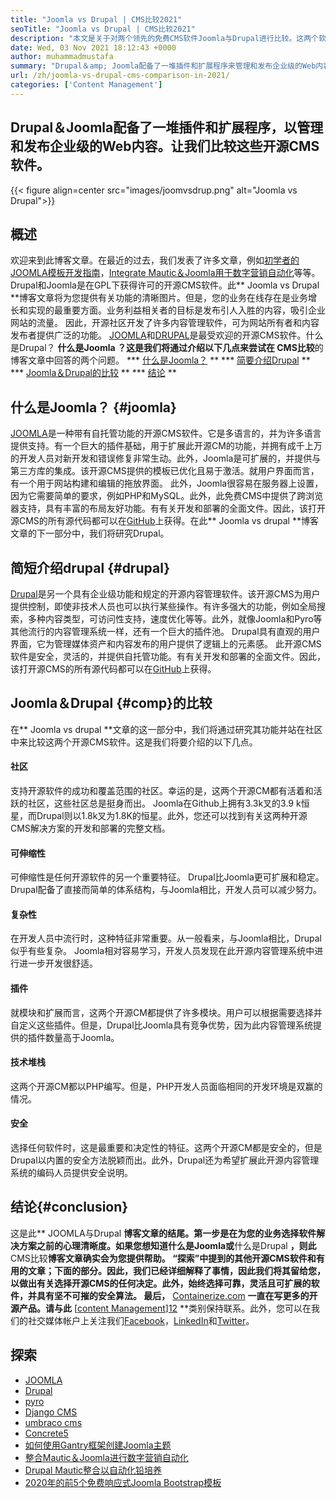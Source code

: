 ```yaml
---
title: "Joomla vs Drupal | CMS比较2021" 
seoTitle: "Joomla vs Drupal | CMS比较2021" 
description: "本文是关于对两个领先的免费CMS软件Joomla与Drupal进行比较。这两个软件都是自托管的，并配有各种插件。" 
date: Wed, 03 Nov 2021 18:12:43 +0000
author: muhammadmustafa
summary: "Drupal＆amp; Joomla配备了一堆插件和扩展程序来管理和发布企业级的Web内容。让我们比较这些开源CMS软件。" 
url: /zh/joomla-vs-drupal-cms-comparison-in-2021/
categories: ['Content Management']
---
```


## Drupal＆Joomla配备了一堆插件和扩展程序，以管理和发布企业级的Web内容。让我们比较这些开源CMS软件。

{{< figure align=center src="images/joomvsdrup.png" alt="Joomla vs Drupal">}}


## **概述**
欢迎来到此博客文章。在最近的过去，我们发表了许多文章，例如[初学者的JOOMLA模板开发指南][1]，[Integrate Mautic＆Joomla用于数字营销自动化][2]等等。 Drupal和Joomla是在GPL下获得许可的开源CMS软件。此** Joomla vs Drupal **博客文章将为您提供有关功能的清晰图片。但是，您的业务在线存在是业务增长和实现的最重要方面。业务利益相关者的目标是发布引人入胜的内容，吸引企业网站的流量。
因此，开源社区开发了许多内容管理软件，可为网站所有者和内容发布者提供广泛的功能。 [JOOMLA][3]和[DRUPAL][4]是最受欢迎的开源CMS软件。什么是Drupal？ **什么是Joomla **？这是我们将通过介绍以下几点来尝试在** CMS比较**的博客文章中回答的两个问题。
  *** [什么是Joomla？][5] **
  *** [简要介绍Drupal][6] **
  *** [Joomla＆Drupal的比较][7] **
  *** [结论][8] **

## 什么是Joomla？ {#joomla}
[JOOMLA][3]是一种带有自托管功能的开源CMS软件。它是多语言的，并为许多语言提供支持。有一个巨大的插件基础，用于扩展此开源CM的功能，并拥有成千上万的开发人员对新开发和错误修复非常生动。此外，Joomla是可扩展的，并提供与第三方库的集成。该开源CMS提供的模板已优化且易于激活。就用户界面而言，有一个用于网站构建和编辑的拖放界面。
此外，Joomla很容易在服务器上设置，因为它需要简单的要求，例如PHP和MySQL。此外，此免费CMS中提供了跨浏览器支持，具有丰富的布局友好功能。有有关开发和部署的全面文件。因此，该打开源CMS的所有源代码都可以在[GitHub][9]上获得。在此** Joomla vs drupal **博客文章的下一部分中，我们将研究Drupal。

## 简短介绍drupal {#drupal}
[Drupal][4]是另一个具有企业级功能和规定的开源内容管理软件。该开源CMS为用户提供控制，即使非技术人员也可以执行某些操作。有许多强大的功能，例如全局搜索，多种内容类型，可访问性支持，速度优化等等。此外，就像Joomla和Pyro等其他流行的内容管理系统一样，还有一个巨大的插件池。 Drupal具有直观的用户界面，它为管理媒体资产和内容发布的用户提供了逻辑上的元素感。
此开源CMS软件是安全，灵活的，并提供自托管功能。有有关开发和部署的全面文件。因此，该打开源CMS的所有源代码都可以在[GitHub][10]上获得。

## Joomla＆Drupal {#comp}的比较
在** Joomla vs drupal **文章的这一部分中，我们将通过研究其功能并站在社区中来比较这两个开源CMS软件。这是我们将要介绍的以下几点。

#### 社区
支持开源软件的成功和覆盖范围的社区。幸运的是，这两个开源CM都有活着和活跃的社区，这些社区总是挺身而出。 Joomla在Github上拥有3.3k叉的3.9 k恒星，而Drupal则以1.8k叉为1.8K的恒星。此外，您还可以找到有关这两种开源CMS解决方案的开发和部署的完整文档。

#### 可伸缩性
可伸缩性是任何开源软件的另一个重要特征。 Drupal比Joomla更可扩展和稳定。 Drupal配备了直接而简单的体系结构，与Joomla相比，开发人员可以减少努力。

#### 复杂性
在开发人员中流行时，这种特征非常重要。从一般看来，与Joomla相比，Drupal似乎有些复杂。 Joomla相对容易学习，开发人员发现在此开源内容管理系统中进行进一步开发很舒适。

#### 插件
就模块和扩展而言，这两个开源CM都提供了许多模块。用户可以根据需要选择并自定义这些插件。但是，Drupal比Joomla具有竞争优势，因为此内容管理系统提供的插件数量高于Joomla。

#### 技术堆栈
这两个开源CM都以PHP编写。但是，PHP开发人员面临相同的开发环境是双赢的情况。

#### 安全
选择任何软件时，这是最重要和决定性的特征。这两个开源CM都是安全的，但是Drupal以内置的安全方法脱颖而出。此外，Drupal还为希望扩展此开源内容管理系统的编码人员提供安全说明。

## 结论{#conclusion}
这是此** JOOMLA与Drupal **博客文章的结尾。第一步是在为您的业务选择软件解决方案之前的心理清晰度。如果您想知道什么是Joomla或**什么是Drupal **，则此** CMS比较**博客文章确实会为您提供帮助。 “探索”中提到的其他开源CMS软件和有用的文章；下面的部分。因此，我们已经详细解释了事情，因此我们将其留给您，以做出有关选择开源CMS的任何决定。此外，始终选择可靠，灵活且可扩展的软件，并具有坚不可摧的安全算法。
最后，** [Containerize.com][11] **一直在写更多的开源产品。请与此** [[content Management][12]][12] **类别保持联系。此外，您可以在我们的社交媒体帐户上关注我们[Facebook][13]，[LinkedIn][14]和[Twitter][15]。

## 探索
  * [JOOMLA][3]
  * [Drupal][4]
  * [pyro][16]
  * [Django CMS][17]
  * [umbraco cms][18]
  * [Concrete5][19]
  * [如何使用Gantry框架创建Joomla主题][20]
  * [整合Mautic＆Joomla进行数字营销自动化][2]
  * [Drupal Mautic整合以自动化铅培养][21]
  * [2020年的前5个免费响应式Joomla Bootstrap模板][22]

  
[1]: https://blog.containerize.com/content-management/responsive-joomla-templates-tutorial/
[2]: https://blog.containerize.com/content-management/integrate-mautic-with-joomla-for-marketing-automation/
[3]: https://products.containerize.com/content-management/joomla
[4]: https://products.containerize.com/content-management/drupal
[5]: #joomla
[6]: #drupal
[7]: #comp
[8]: #Conclusion
[9]: https://github.com/joomla/joomla-cms
[10]: https://github.com/drupal/drupal
[11]: https://www.containerize.com/
[12]: https://products.containerize.com/content-management/
[13]: https://web.facebook.com/containerize
[14]: https://www.linkedin.com/company/containerize/
[15]: https://twitter.com/containerize_co
[16]: https://products.containerize.com/content-management/pyro
[17]: https://products.containerize.com/content-management/django
[18]: https://products.containerize.com/content-management/umbraco
[19]: https://products.containerize.com/content-management/concrete5
[20]: https://blog.containerize.com/content-management/how-to-create-joomla-theme-joomla-gantry-framework/
[21]: https://blog.containerize.com/content-management/drupal-tutorial-automate-lead-growth-with-drupal-mautic/
[22]: https://blog.containerize.com/content-management/top-5-best-free-responsive-joomla-templates-of-2020/
